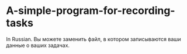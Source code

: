 # A-simple-program-for-recording-tasks
In Russian. Вы  можете заменить файл, в котором записываются ваши данные о ваших задачах.
